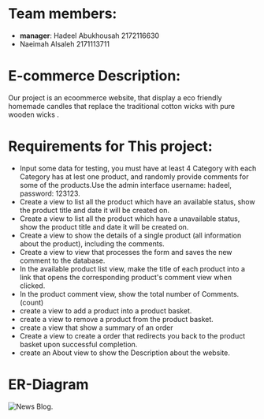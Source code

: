 
# **Team members:**
* **manager**: Hadeel Abukhousah 2172116630
* Naeimah Alsaleh 2171113711

# **E-commerce Description:**
Our project is an ecoommerce website, that display a eco friendly homemade candles that replace the traditional cotton wicks with pure wooden wicks .


# **Requirements for This project:**
* Input some data for testing, you must have at least 4 Category with each Category  has at lest one product, and randomly provide comments for some of the products.Use the admin interface username: hadeel, password: 123123.
* Create a view to list all the product which have an available status, show the product title and date it will be created on.
* Create a view to list all the product which have a unavailable status, show the product title and date it will be created on.
* Create a view to show the details of a single product (all information about the product), including the comments.
* Create a view to view that processes the form and saves the new comment to the database.
* In the available product list view, make the title of each product into a link that opens the corresponding product's comment view when clicked.
*  In the product comment view, show the total number of Comments. (count)
* create a view to add a product into a product basket.
* create a view to remove a product from the product basket.
* create a view that show a summary of an order 
* Create a view to create a order that redirects you back to the product basket upon successful completion.
*  create an About view to show the Description about the website.
# **ER-Diagram**


![News Blog](https://user-images.githubusercontent.com/81963417/122278850-0d90d300-cef0-11eb-83f2-255128593170.png).



